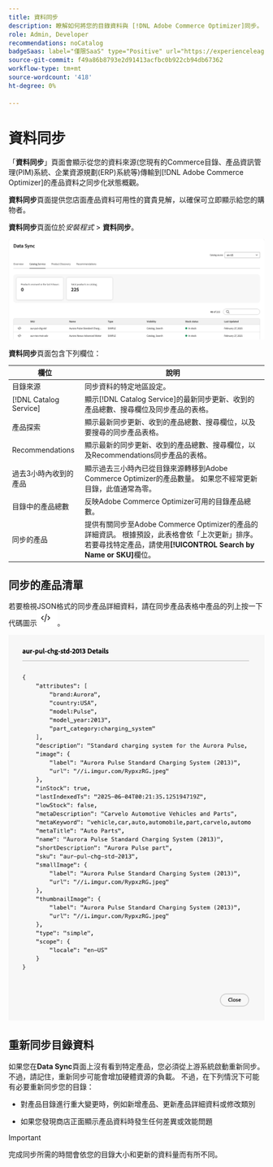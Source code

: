 ```yaml
---
title: 資料同步
description: 瞭解如何將您的目錄資料與 [!DNL Adobe Commerce Optimizer]同步。
role: Admin, Developer
recommendations: noCatalog
badgeSaas: label="僅限SaaS" type="Positive" url="https://experienceleague.adobe.com/zh-hant/docs/commerce/user-guides/product-solutions" tooltip="僅適用於Adobe Commerce as a Cloud Service和Adobe Commerce Optimizer專案(Adobe管理的SaaS基礎結構)。"
source-git-commit: f49a86b8793e2d91413acfbc0b922cb94db67362
workflow-type: tm+mt
source-wordcount: '418'
ht-degree: 0%

---
```


# 資料同步

「**資料同步**」頁面會顯示從您的資料來源(您現有的Commerce目錄、產品資訊管理(PIM)系統、企業資源規劃(ERP)系統等)傳輸到[!DNL Adobe Commerce Optimizer]的產品資料之同步化狀態概觀。

**資料同步**&#x200B;頁面提供您店面產品資料可用性的寶貴見解，以確保可立即顯示給您的購物者。

**資料同步**&#x200B;頁面位於&#x200B;*安裝程式* > **資料同步**。

![資料同步](../assets/data-sync.png)

**資料同步**&#x200B;頁面包含下列欄位：

| 欄位 | 說明 |
|--- |--- |
| 目錄來源 | 同步資料的特定地區設定。 |
| [!DNL Catalog Service] | 顯示[!DNL Catalog Service]的最新同步更新、收到的產品總數、搜尋欄位及同步產品的表格。 |
| 產品探索 | 顯示最新同步更新、收到的產品總數、搜尋欄位，以及要搜尋的同步產品表格。 |
| Recommendations | 顯示最新的同步更新、收到的產品總數、搜尋欄位，以及Recommendations同步產品的表格。 |
| 過去3小時內收到的產品 | 顯示過去三小時內已從目錄來源轉移到Adobe Commerce Optimizer的產品數量。 如果您不經常更新目錄，此值通常為零。 |
| 目錄中的產品總數 | 反映Adobe Commerce Optimizer可用的目錄產品總數。 |
| 同步的產品 | 提供有關同步至Adobe Commerce Optimizer的產品的詳細資訊。 根據預設，此表格會依「上次更新」排序。 若要尋找特定產品，請使用&#x200B;**[!UICONTROL Search by Name or SKU]**&#x200B;欄位。 |

## 同步的產品清單

若要檢視JSON格式的同步產品詳細資料，請在同步產品表格中產品的列上按一下代碼圖示![代碼連結](../assets/data-sync-details.png)。

![同步產品詳細資料](../assets/synced-products.png)

## 重新同步目錄資料

如果您在&#x200B;**Data Sync**&#x200B;頁面上沒有看到特定產品，您必須從上游系統啟動重新同步。 不過，請記住，重新同步可能會增加硬體資源的負載。 不過，在下列情況下可能有必要重新同步您的目錄：

- 對產品目錄進行重大變更時，例如新增產品、更新產品詳細資料或修改類別

- 如果您發現商店正面顯示產品資料時發生任何差異或效能問題

>[!IMPORTANT]
>
>完成同步所需的時間會依您的目錄大小和更新的資料量而有所不同。

